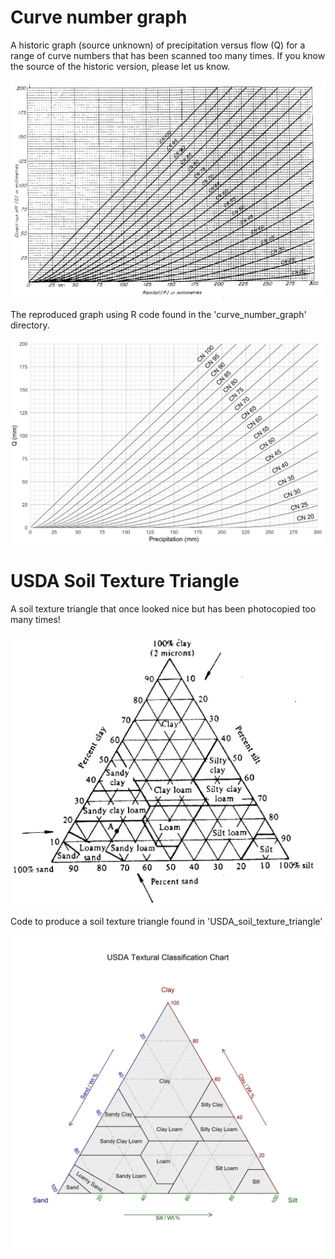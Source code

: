 # Curve number graph

A historic graph (source unknown) of precipitation versus flow (Q) for a range of curve numbers that has been scanned too many times. If you know the source of the historic version, please let us know.

<img src="./curve_number_graph/historic_curve_number_graph.png" width="600">

The reproduced graph using R code found in the 'curve_number_graph' directory.

<img src="./curve_number_graph/curve_number_graph.png" width="600">

# USDA Soil Texture Triangle

A soil texture triangle that once looked nice but has been photocopied too many times!

<img src="./USDA_soil_texture_triangle/old_triangle.jpg" width="600">

Code to produce a soil texture triangle found in 'USDA_soil_texture_triangle'

<img src="./USDA_soil_texture_triangle/USDA_triangle_ggtern.jpg" width="600">